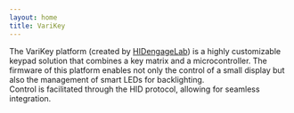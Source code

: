 ```yaml
---
layout: home
title: VariKey
---
```


The VariKey platform (created by [HIDengageLab][hidengagelab-organization]) is a highly customizable keypad solution that combines a key matrix and a microcontroller. 
The firmware of this platform enables not only the control of a small display but also the management of smart LEDs for backlighting.  
Control is facilitated through the HID protocol, allowing for seamless integration.

[hidengagelab-organization]: {{site.github.owner_url}}